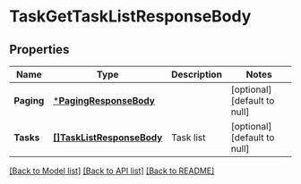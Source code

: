 # TaskGetTaskListResponseBody

## Properties
Name | Type | Description | Notes
------------ | ------------- | ------------- | -------------
**Paging** | [***PagingResponseBody**](PagingResponseBody.md) |  | [optional] [default to null]
**Tasks** | [**[]TaskListResponseBody**](TaskListResponseBody.md) | Task list | [optional] [default to null]

[[Back to Model list]](../README.md#documentation-for-models) [[Back to API list]](../README.md#documentation-for-api-endpoints) [[Back to README]](../README.md)

